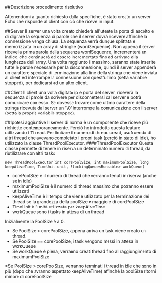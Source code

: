 ##Descrizione procedimento risolutivo

Attenendomi a quanto richiesto dalla specifiche, è stato creato un server Echo che risponde al client con ciò che riceve in input.

##Server
Il server una volta creato chiederà all'utente la porta di ascolto e di digitare la sequenza di parole che il server dovrà ricevere affinché la connessione venga chiusa.
La sequenza verrà dunque splittata e memorizzata in un array di stringhe (wordSequence).
Non appena il server riceve la prima parola della sequenza wordSequence, incrementerà un indice, che continuerà ad essere incrementato fino ad arrivare alla lunghezza dell'array.
Una volta raggiunto il massimo, saranno state inserite tutte le parole necessarie per la disconnessione, quindi il server appenderà un carattere speciale di terminazione alla fine della
stringa che viene inviata al client ed interrompe la connessione con quest'ultimo (setta variabile stopped), per dedicarsi ad un altro client.

##Client
Il client una volta digitato ip e porta del server, riceverà la sequenza di parole da scrivere per disconnettersi dal server e potrà comunicare con esso.
Se dovesse trovare come ultimo carattere della stringa ricevuta dal server un '\0' interrompe la comunicazione con il server (setta la propria variabile stopped).

##Ipotesi aggiuntive
Il server di norma è un componente che riceve più richieste contemporaneamente.
Perciò ho introdotto questa feature utilizzando i Thread.
Per limitare il numero di thread creati, usufruendo di altri thread che avevano completato i propri task (perciò in stato di idle), ho utilizzato la classe ThreadPoolExecutor.
####ThreadPoolExecutor
Questa classe permette di tenere in riserva un determinato numero di thread, da riutilizzare con altri tasks

```
new ThreadPoolExecutor(int corePoolSize, int maximumPoolSize, long keepAliveTime, TimeUnit unit, BlockingQueue<Runnable> workQueue)
```
* corePoolSize è il numero di thread che verranno tenuti in riserva (anche se in idle)
* maximumPoolSize è il numero di thread massimo che potranno essere utilizzati
* keepAliveTime è il tempo che viene utilizzato per la terminazione dei thread se la grandezza della poolSize è maggiore di corePoolSize
* TimeUnit è l'unità utilizzata per keepAliveTime
* workQueue sono i tasks in attesa di un thread

Inizialmente la PoolSize è a 0.
* Se  PoolSize < corePoolSize, appena arriva un task viene creato un thread.
* Se  PoolSize == corePoolSize, i task vengono messi in attesa in workQueue.
* Se  workQueue è piena, verranno creati thread fino al raggiungimento di maximumPoolSize

*Se PoolSize > corePoolSize, verranno terminati i thread in idle che sono in più (dopo che avranno aspettato keepAliveTime) affinché la poolSize ritorni minore di corePoolSize


